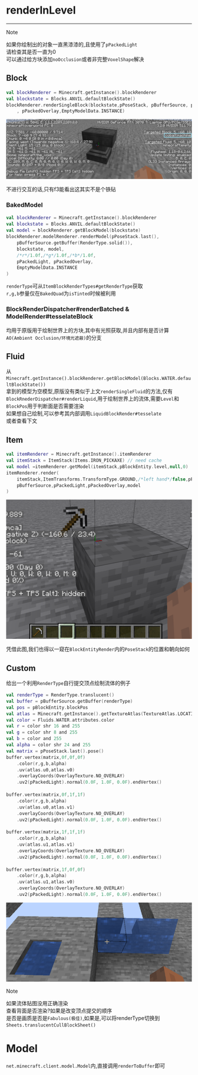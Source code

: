# renderInLevel

---

>[!note]
> 如果你绘制出的对象一直黑漆漆的,且使用了`pPackedLight`  
> 请检查其是否一直为0  
> 可以通过给方块添加`noOcclusion`或者非完整`VoxelShape`解决  


## Block

```kotlin
val blockRenderer = Minecraft.getInstance().blockRenderer
val blockstate = Blocks.ANVIL.defaultBlockState()
blockRenderer.renderSingleBlock(blockstate,pPoseStack, pBufferSource, pPackedLight
    , pPackedOverlay,EmptyModelData.INSTANCE)
```

![renderInLevelBlock.png](../picture/renderInLevel/renderInLevelBlock.png)

不进行交互的话,只有f3能看出这其实不是个铁砧  

### BakedModel

```kotlin
val blockRenderer = Minecraft.getInstance().blockRenderer
val blockstate = Blocks.ANVIL.defaultBlockState()
val model = blockRenderer.getBlockModel(blockstate)
blockRenderer.modelRenderer.renderModel(pPoseStack.last(),
    pBufferSource.getBuffer(RenderType.solid()),
    blockstate, model,
    /*r*/1.0f,/*g*/1.0f,/*b*/1.0f,
    pPackedLight, pPackedOverlay,
    EmptyModelData.INSTANCE
)
```

`renderType`可从`ItemBlockRenderTypes#getRenderType`获取  
`r,g,b`参量仅在`BakedQuad`为`isTinted`时候被利用  

### BlockRenderDispatcher#renderBatched & ModelRender#tesselateBlock  

均用于原版用于绘制世界上的方块,其中有光照获取,并且内部有是否计算`AO(Ambient Occlusion/环境光遮蔽)`的分支

## Fluid  

从`Minecraft.getInstance().blockRenderer.getBlockModel(Blocks.WATER.defaultBlockState())`  
拿到的模型为空模型,原版没有类似于上文`renderSingleFluid`的方法,仅有  
`BlockRnederDispatcher#renderLiquid`,用于绘制世界上的流体,需要`Level`和`BlockPos`用于判断面是否需要渲染  
如果想自己绘制,可以参考其内部调用`LiquidBlockRender#tesselate`  
或者查看下文

## Item  

```kotlin
val itemRenderer = Minecraft.getInstance().itemRenderer
val itemStack = ItemStack(Items.IRON_PICKAXE) // need cache
val model =itemRenderer.getModel(itemStack,pBlockEntity.level,null,0)
itemRenderer.render(
    itemStack,ItemTransforms.TransformType.GROUND,/*left hand*/false,pPoseStack,
    pBufferSource,pPackedLight,pPackedOverlay,model
)
```

![renderInLevelItem.png](../picture/renderInLevel/renderInLevelItem.png)  

凭借此图,我们也得以一窥在`BlockEntityRender`内的`PoseStack`的位置和朝向如何

## Custom

给出一个利用`RenderType`自行提交顶点绘制流体的例子  

```kotlin
val renderType = RenderType.translucent()
val buffer = pBufferSource.getBuffer(renderType)
val pos = pBlockEntity.blockPos
val atlas = Minecraft.getInstance().getTextureAtlas(TextureAtlas.LOCATION_BLOCKS).apply(Fluids.WATER.attributes.stillTexture)
val color = Fluids.WATER.attributes.color
val r = color shr 16 and 255
val g = color shr 8 and 255
val b = color and 255
val alpha = color shr 24 and 255
val matrix = pPoseStack.last().pose()
buffer.vertex(matrix,0f,0f,0f)
    .color(r,g,b,alpha)
    .uv(atlas.u0,atlas.v0)
    .overlayCoords(OverlayTexture.NO_OVERLAY)
    .uv2(pPackedLight).normal(0.0F, 1.0F, 0.0F).endVertex()

buffer.vertex(matrix,0f,1f,1f)
    .color(r,g,b,alpha)
    .uv(atlas.u0,atlas.v1)
    .overlayCoords(OverlayTexture.NO_OVERLAY)
    .uv2(pPackedLight).normal(0.0F, 1.0F, 0.0F).endVertex()

buffer.vertex(matrix,1f,1f,1f)
    .color(r,g,b,alpha)
    .uv(atlas.u1,atlas.v1)
    .overlayCoords(OverlayTexture.NO_OVERLAY)
    .uv2(pPackedLight).normal(0.0F, 1.0F, 0.0F).endVertex()

buffer.vertex(matrix,1f,0f,0f)
    .color(r,g,b,alpha)
    .uv(atlas.u1,atlas.v0)
    .overlayCoords(OverlayTexture.NO_OVERLAY)
    .uv2(pPackedLight).normal(0.0F, 1.0F, 0.0F).endVertex()
```

![renderInLevelFluid.png](../picture/renderInLevel/renderInLevelFluid.png)  

>[!note]
> 如果流体贴图没用正确渲染  
> 查看背面是否渲染?如果是改变顶点提交的顺序  
> 是否是画质是否是`Fabulous(极佳)`,如果是,可以将renderType切换到  
> `Sheets.translucentCullBlockSheet()`

# Model 

`net.minecraft.client.model.Model`内,直接调用`renderToBuffer`即可